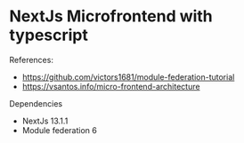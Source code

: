 # NextJs Microfrontend with typescript

References: 
- https://github.com/victors1681/module-federation-tutorial
- https://vsantos.info/micro-frontend-architecture

Dependencies
- NextJs 13.1.1
- Module federation 6
